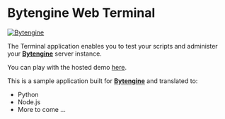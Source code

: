 Bytengine Web Terminal
======================

[![Bytengine](http://www.bytengine.com/static/img/logo.jpg)](http://www.bytengine.com)

The Terminal application enables you to test your scripts and administer your
**[Bytengine](http://www.bytengine.com/ "Bytengine")** server instance.

You can play with the hosted demo [here](http://terminal.bytengine.com).

This is a sample application built for **[Bytengine](http://www.bytengine.com/ "Bytengine")**
and translated to:

* Python
* Node.js
* More to come ...
    